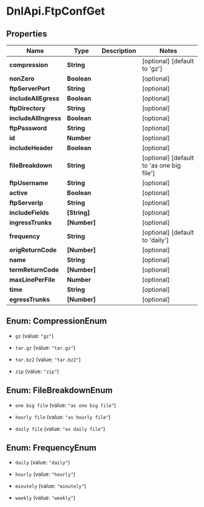# DnlApi.FtpConfGet

## Properties
Name | Type | Description | Notes
------------ | ------------- | ------------- | -------------
**compression** | **String** |  | [optional] [default to &#39;gz&#39;]
**nonZero** | **Boolean** |  | [optional] 
**ftpServerPort** | **String** |  | [optional] 
**includeAllEgress** | **Boolean** |  | [optional] 
**ftpDirectory** | **String** |  | [optional] 
**includeAllIngress** | **Boolean** |  | [optional] 
**ftpPassword** | **String** |  | [optional] 
**id** | **Number** |  | [optional] 
**includeHeader** | **Boolean** |  | [optional] 
**fileBreakdown** | **String** |  | [optional] [default to &#39;as one big file&#39;]
**ftpUsername** | **String** |  | [optional] 
**active** | **Boolean** |  | [optional] 
**ftpServerIp** | **String** |  | [optional] 
**includeFields** | **[String]** |  | [optional] 
**ingressTrunks** | **[Number]** |  | [optional] 
**frequency** | **String** |  | [optional] [default to &#39;daily&#39;]
**origReturnCode** | **[Number]** |  | [optional] 
**name** | **String** |  | [optional] 
**termReturnCode** | **[Number]** |  | [optional] 
**maxLinePerFile** | **Number** |  | [optional] 
**time** | **String** |  | [optional] 
**egressTrunks** | **[Number]** |  | [optional] 


<a name="CompressionEnum"></a>
## Enum: CompressionEnum


* `gz` (value: `"gz"`)

* `tar.gz` (value: `"tar.gz"`)

* `tar.bz2` (value: `"tar.bz2"`)

* `zip` (value: `"zip"`)




<a name="FileBreakdownEnum"></a>
## Enum: FileBreakdownEnum


* `one big file` (value: `"as one big file"`)

* `hourly file` (value: `"as hourly file"`)

* `daily file` (value: `"as daily file"`)




<a name="FrequencyEnum"></a>
## Enum: FrequencyEnum


* `daily` (value: `"daily"`)

* `hourly` (value: `"hourly"`)

* `minutely` (value: `"minutely"`)

* `weekly` (value: `"weekly"`)




